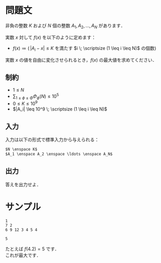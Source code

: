 問題文
=====
非負の整数 $K$ および $N$ 個の整数 $A_1, A_2, \ldots, A_N$ があります．  

実数 $x$ 対して $f(x)$ を以下のように定めます：
- $f(x) \coloneqq (\,|A_i - x| \leq K$ を満たす $i \; \scriptsize  (1 \leq i \leq N)$ の個数$)$

実数 $x$ の値を自由に変化させられるとき，$f(x)$ の最大値を求めてください．  

制約
-----
- $1 \leq N$  
- $\displaystyle \sum_{1 \leq \phi \leq \Phi} \Phi_{\phi}(N) \leq 10^5$
- $0 \leq K \leq 10^9$
- $|A_i| \leq 10^9 \; \scriptsize (1 \leq i \leq N)$

入力
-----
入力は以下の形式で標準入力から与えられる：
```md
$N \enspace K$  
$A_1 \enspace A_2 \enspace \ldots \enspace A_N$
```

出力
-----
答えを出力せよ．  

サンプル
=====
```入力例1
1
7 2
6 9 12 3 4 5 4
```
```出力例1
5
```
たとえば $f(4.2) = 5$ です．  
これが最大です．
